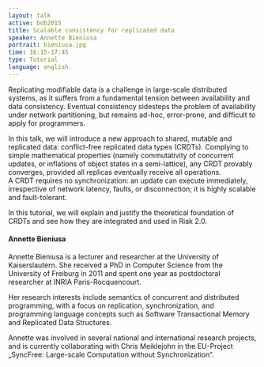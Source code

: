 ```yaml
---
layout: talk
active: bob2015
title: Scalable consistency for replicated data
speaker: Annette Bieniusa
portrait: bieniusa.jpg
time: 16:15-17:45
type: Tutorial
language: english
---
```


Replicating modifiable data is a challenge in large-scale
distributed systems, as it suffers from a fundamental tension between
availability and data consistency.  Eventual consistency sidesteps the
problem of availability under network partitioning, but remains
ad-hoc, error-prone, and difficult to apply for programmers.

In this talk, we will introduce a new approach to shared, mutable and
replicated data: conflict-free replicated data types (CRDTs).
Complying to simple mathematical properties (namely commutativity of concurrent 
updates, or inflations of object states in a semi-lattice), any CRDT provably 
converges, provided all replicas eventually receive all operations.  
A CRDT requires no synchronization: an update can
execute immediately, irrespective of network latency, faults, or
disconnection; it is highly scalable and fault-tolerant. 

In this tutorial, we will explain and justify the theoretical
foundation of CRDTs and see how they are integrated and used in Riak
2.0.

#### Annette Bieniusa

Annette Bieniusa is a lecturer and researcher at the University of
Kaiserslautern. She received a PhD in Computer Science from the
University of Freiburg in 2011 and spent one year as postdoctoral
researcher at INRIA Paris-Rocquencourt.

Her research interests include semantics of concurrent and distributed
programming, with a focus on replication, synchronization, and
programming language concepts such as Software Transactional Memory
and Replicated Data Structures.

Annette was involved in several national and international research
projects, and is currently collaborating with Chris Meiklejohn in the
EU-Project „SyncFree: Large-scale Computation without
Synchronization“.
